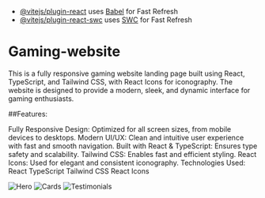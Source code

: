 <!-- # React + TypeScript + Vite

This template provides a minimal setup to get React working in Vite with HMR and some ESLint rules.

Currently, two official plugins are available: -->

- [@vitejs/plugin-react](https://github.com/vitejs/vite-plugin-react/blob/main/packages/plugin-react/README.md) uses [Babel](https://babeljs.io/) for Fast Refresh
- [@vitejs/plugin-react-swc](https://github.com/vitejs/vite-plugin-react-swc) uses [SWC](https://swc.rs/) for Fast Refresh

<!-- ## Expanding the ESLint configuration

If you are developing a production application, we recommend updating the configuration to enable type aware lint rules:

- Configure the top-level `parserOptions` property like this:

```js
export default tseslint.config({
  languageOptions: {
    // other options...
    parserOptions: {
      project: ['./tsconfig.node.json', './tsconfig.app.json'],
      tsconfigRootDir: import.meta.dirname,
    },
  },
})
```

- Replace `tseslint.configs.recommended` to `tseslint.configs.recommendedTypeChecked` or `tseslint.configs.strictTypeChecked`
- Optionally add `...tseslint.configs.stylisticTypeChecked`
- Install [eslint-plugin-react](https://github.com/jsx-eslint/eslint-plugin-react) and update the config:

```js
// eslint.config.js
import react from 'eslint-plugin-react'

export default tseslint.config({
  // Set the react version
  settings: { react: { version: '18.3' } },
  plugins: {
    // Add the react plugin
    react,
  },
  rules: {
    // other rules...
    // Enable its recommended rules
    ...react.configs.recommended.rules,
    ...react.configs['jsx-runtime'].rules,
  },
}) -->

# Gaming-website

This is a fully responsive gaming website landing page built using React, TypeScript, and Tailwind CSS, with React Icons for iconography. The website is designed to provide a modern, sleek, and dynamic interface for gaming enthusiasts.

##Features:

Fully Responsive Design: Optimized for all screen sizes, from mobile devices to desktops.
Modern UI/UX: Clean and intuitive user experience with fast and smooth navigation.
Built with React & TypeScript: Ensures type safety and scalability.
Tailwind CSS: Enables fast and efficient styling.
React Icons: Used for elegant and consistent iconography.
Technologies Used:
React
TypeScript
Tailwind CSS
React Icons

![Hero](/src/assets/Images/Hero.png)
![Cards](/src/assets/Images/cards.png)
![Testimonials](/src/assets/Images/Testimonial.png)
